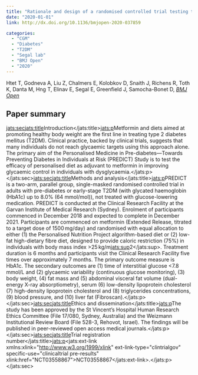 ```yaml
---
title: "Rationale and design of a randomised controlled trial testing the effect of personalised diet in individuals with pre-diabetes or type 2 diabetes mellitus treated with metformin"
date: "2020-01-01"
link: http://dx.doi.org/10.1136/bmjopen-2020-037859

categories:
  - "CGM"
  - "Diabetes"
  - "T2DM"
  - "Segal lab"
  - "BMJ Open"
  - "2020"
---
```


Htet T, Godneva A, Liu Z, Chalmers E, Kolobkov D, Snaith J, Richens R, Toth K, Danta M, Hng T, Elinav E, Segal E, Greenfield J, Samocha-Bonet D, [*BMJ Open*](http://dx.doi.org/10.1136/bmjopen-2020-037859)

## Paper summary

<jats:sec><jats:title>Introduction</jats:title><jats:p>Metformin and diets aimed at promoting healthy body weight are the first line in treating type 2 diabetes mellitus (T2DM). Clinical practice, backed by clinical trials, suggests that many individuals do not reach glycaemic targets using this approach alone. The primary aim of the Personalised Medicine in Pre-diabetes—Towards Preventing Diabetes in Individuals at Risk (PREDICT) Study is to test the efficacy of personalised diet as adjuvant to metformin in improving glycaemic control in individuals with dysglycaemia.</jats:p></jats:sec><jats:sec><jats:title>Methods and analysis</jats:title><jats:p>PREDICT is a two-arm, parallel group, single-masked randomised controlled trial in adults with pre-diabetes or early-stage T2DM (with glycated haemoglobin (HbA1c) up to 8.0% (64 mmol/mol)), not treated with glucose-lowering medication. PREDICT is conducted at the Clinical Research Facility at the Garvan Institute of Medical Research (Sydney). Enrolment of participants commenced in December 2018 and expected to complete in December 2021. Participants are commenced on metformin (Extended Release, titrated to a target dose of 1500 mg/day) and randomised with equal allocation to either (1) the Personalised Nutrition Project algorithm-based diet or (2) low-fat high-dietary fibre diet, designed to provide caloric restriction (75%) in individuals with body mass index &gt;25 kg/m<jats:sup>2</jats:sup>. Treatment duration is 6 months and participants visit the Clinical Research Facility five times over approximately 7 months. The primary outcome measure is HbA1c. The secondary outcomes are (1) time of interstitial glucose &lt;7.8 mmol/L and (2) glycaemic variability (continuous glucose monitoring), (3) body weight, (4) fat mass and (5) abdominal visceral fat volume (dual-energy X-ray absorptiometry), serum (6) low-density lipoprotein cholesterol (7) high-density lipoprotein cholesterol and (8) triglycerides concentrations, (9) blood pressure, and (10) liver fat (Fibroscan).</jats:p></jats:sec><jats:sec><jats:title>Ethics and dissemination</jats:title><jats:p>The study has been approved by the St Vincent’s Hospital Human Research Ethics Committee (File 17/080, Sydney, Australia) and the Weizmann Institutional Review Board (File 528-3, Rehovot, Israel). The findings will be published in peer-reviewed open access medical journals.</jats:p></jats:sec><jats:sec><jats:title>Trial registration number</jats:title><jats:p><jats:ext-link xmlns:xlink="http://www.w3.org/1999/xlink" ext-link-type="clintrialgov" specific-use="clinicaltrial pre-results" xlink:href="NCT03558867">NCT03558867</jats:ext-link>.</jats:p></jats:sec>

